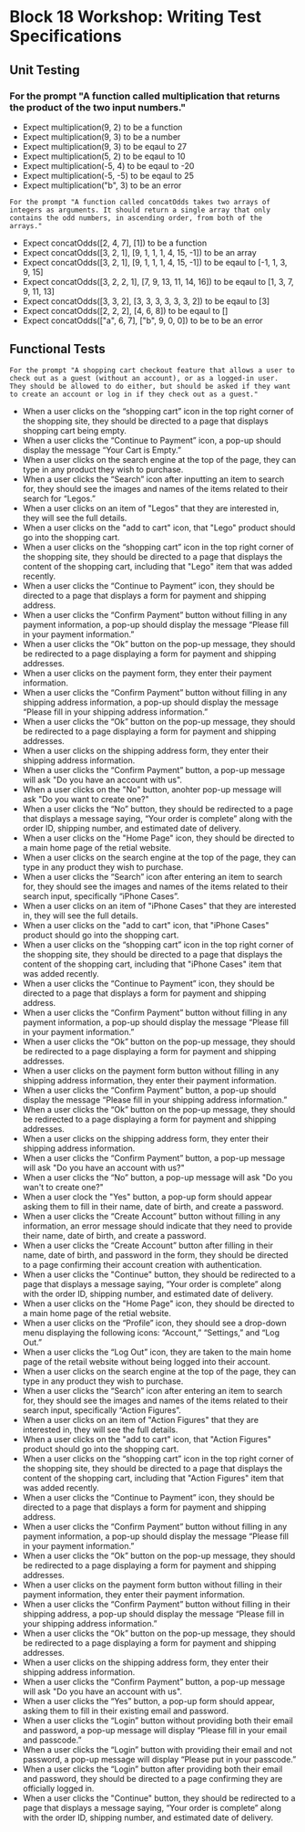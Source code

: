 # Block 18 Workshop: Writing Test Specifications

## Unit Testing

 ### For the prompt "A function called multiplication that returns the product of the two input numbers."

* Expect multiplication(9, 2) to be a function
* Expect multiplication(9, 3) to be a number
* Expect multiplication(9, 3) to be eqaul to 27
* Expect multiplication(5, 2) to be eqaul to 10
* Expect multiplication(-5, 4) to be eqaul to -20
* Expect multiplication(-5, -5) to be eqaul to 25
* Expect multiplication("b", 3) to be an error

```
For the prompt "A function called concatOdds takes two arrays of integers as arguments. It should return a single array that only contains the odd numbers, in ascending order, from both of the arrays."
```
* Expect concatOdds([2, 4, 7], [1]) to be a function
* Expect concatOdds([3, 2, 1], [9, 1, 1, 1, 4, 15, -1]) to be an array
* Expect concatOdds([3, 2, 1], [9, 1, 1, 1, 4, 15, -1]) to be eqaul to [-1, 1, 3, 9, 15]
* Expect concatOdds([3, 2, 2, 1], [7, 9, 13, 11, 14, 16]) to be eqaul to [1, 3, 7, 9, 11, 13]
* Expect concatOdds([3, 3, 2], [3, 3, 3, 3, 3, 3, 2]) to be eqaul to [3]
* Expect concatOdds([2, 2, 2], [4, 6, 8]) to be eqaul to []
* Expect concatOdds(["a", 6, 7], ["b", 9, 0, 0]) to be to be an error


## Functional Tests
```
For the prompt "A shopping cart checkout feature that allows a user to check out as a guest (without an account), or as a logged-in user. They should be allowed to do either, but should be asked if they want to create an account or log in if they check out as a guest."
```
* When a user clicks on the “shopping cart” icon in the top right corner of the shopping site, they should be directed to a page that displays shopping cart being empty.
* When a user clicks the “Continue to Payment” icon, a pop-up should display the message “Your Cart is Empty.”
* When a user clicks on the search engine at the top of the page, they can type in any product they wish to purchase.
* When a user clicks the “Search” icon after inputting an item to search for, they should see the images and names of the items related to their search for “Legos.”
* When a user clicks on an item of "Legos" that they are interested in, they will see the full details. 
* When a user clicks on the "add to cart" icon, that "Lego" product should go into the shopping cart. 
* When a user clicks on the “shopping cart” icon in the top right corner of the shopping site, they should be directed to a page that displays the content of the shopping cart, including that "Lego" item that was added recently.
* When a user clicks the “Continue to Payment” icon, they should be directed to a page that displays a form for payment and shipping address. 
* When a user clicks the “Confirm Payment” button without filling in any payment information, a pop-up should display the message “Please fill in your payment information.” 
* When a user clicks the “Ok” button on the pop-up message, they should be redirected to a page displaying a form for payment and shipping addresses.
* When a user clicks on the payment form, they enter their payment information.
* When a user clicks the “Confirm Payment” button without filling in any shipping address information, a pop-up should display the message “Please fill in your shipping address information.” 
* When a user clicks the “Ok” button on the pop-up message, they should be redirected to a page displaying a form for payment and shipping addresses.
* When a user clicks on the shipping address form, they enter their shipping address information.
* When a user clicks the “Confirm Payment” button, a pop-up message will ask "Do you have an account with us".
* When a user clicks on the "No" button, anohter pop-up message will ask "Do you want to create one?"
* When a user clicks the “No” button, they should be redirected to a page that displays a message saying, “Your order is complete” along with the order ID, shipping number, and estimated date of delivery.
* When a user clicks on the "Home Page" icon, they should be directed to a main home page of the retial website. 
* When a user clicks on the search engine at the top of the page, they can type in any product they wish to purchase.
* When a user clicks the “Search” icon after entering an item to search for, they should see the images and names of the items related to their search input, specifically “iPhone Cases”.
* When a user clicks on an item of "iPhone Cases" that they are interested in, they will see the full details. 
* When a user clicks on the "add to cart" icon, that "iPhone Cases" product should go into the shopping cart. 
* When a user clicks on the “shopping cart” icon in the top right corner of the shopping site, they should be directed to a page that displays the content of the shopping cart, including that "iPhone Cases" item that was added recently.
* When a user clicks the “Continue to Payment” icon, they should be directed to a page that displays a form for payment and shipping address. 
* When a user clicks the “Confirm Payment” button without filling in any payment information, a pop-up should display the message “Please fill in your payment information.” 
* When a user clicks the “Ok” button on the pop-up message, they should be redirected to a page displaying a form for payment and shipping addresses.
* When a user clicks on the payment form button without filling in any shipping address information, they enter their payment information.
* When a user clicks the “Confirm Payment” button, a pop-up should display the message “Please fill in your shipping address information.” 
* When a user clicks the “Ok” button on the pop-up message, they should be redirected to a page displaying a form for payment and shipping addresses.
* When a user clicks on the shipping address form, they enter their shipping address information.
* When a user clicks the “Confirm Payment” button, a pop-up message will ask "Do you have an account with us?"
* When a user clicks the “No” button, a pop-up message will ask "Do you wan't to create one?"
* When a user clock the "Yes" button, a pop-up form should appear asking them to fill in their name, date of birth, and create a password.
* When a user clicks the “Create Account” button without filling in any information, an error message should indicate that they need to provide their name, date of birth, and create a password. 
* When a user clicks the “Create Account” button after filling in their name, date of birth, and password in the form, they should be directed to a page confirming their account creation with authentication. 
* When a user clicks the "Continue" button, they should be redirected to a page that displays a message saying, “Your order is complete” along with the order ID, shipping number, and estimated date of delivery.
* When a user clicks on the "Home Page" icon, they should be directed to a main home page of the retial website. 
* When a user clicks on the “Profile” icon, they should see a drop-down menu displaying the following icons: “Account,” “Settings,” and “Log Out.” 
* When a user clicks the “Log Out” icon, they are taken to the main home page of the retail website without being logged into their account.
* When a user clicks on the search engine at the top of the page, they can type in any product they wish to purchase.
* When a user clicks the “Search” icon after entering an item to search for, they should see the images and names of the items related to their search input, specifically “Action Figures”.
* When a user clicks on an item of "Action Figures" that they are interested in, they will see the full details. 
* When a user clicks on the "add to cart" icon, that "Action Figures" product should go into the shopping cart. 
* When a user clicks on the “shopping cart” icon in the top right corner of the shopping site, they should be directed to a page that displays the content of the shopping cart, including that "Action Figures" item that was added recently.
* When a user clicks the “Continue to Payment” icon, they should be directed to a page that displays a form for payment and shipping address. 
* When a user clicks the “Confirm Payment” button without filling in any payment information, a pop-up should display the message “Please fill in your payment information.” 
* When a user clicks the “Ok” button on the pop-up message, they should be redirected to a page displaying a form for payment and shipping addresses.
* When a user clicks on the payment form button without filling in their payment information, they enter their payment information.
* When a user clicks the “Confirm Payment” button without filling in their shipping address, a pop-up should display the message “Please fill in your shipping address information.” 
* When a user clicks the “Ok” button on the pop-up message, they should be redirected to a page displaying a form for payment and shipping addresses.
* When a user clicks on the shipping address form, they enter their shipping address information.
* When a user clicks the “Confirm Payment” button, a pop-up message will ask "Do you have an account with us".
* When a user clicks the “Yes” button, a pop-up form should appear, asking them to fill in their existing email and password.
* When a user clicks the “Login” button without providing both their email and password, a pop-up message will display “Please fill in your email and passcode.” 
* When a user clicks the “Login” button with providing their email and not password, a pop-up message will display “Please put in your passcode.” 
* When a user clicks the “Login” button after providing both their email and password, they should be directed to a page confirming they are officially logged in.
* When a user clicks the "Continue" button, they should be redirected to a page that displays a message saying, “Your order is complete” along with the order ID, shipping number, and estimated date of delivery.
